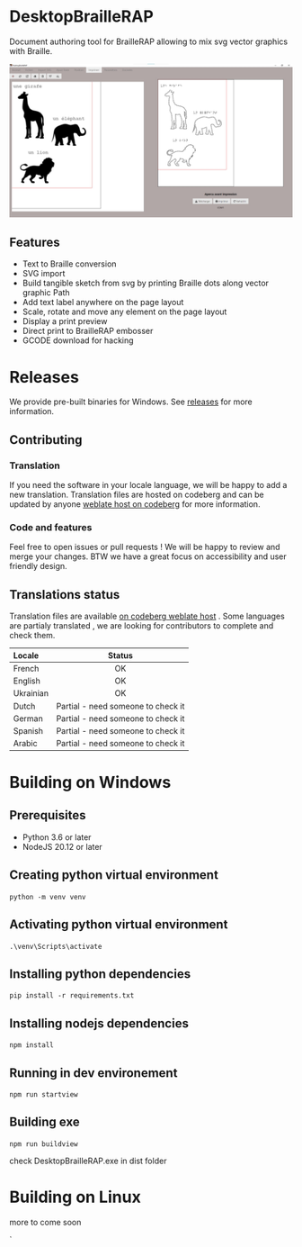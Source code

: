 # DesktopBrailleRAP

Document authoring tool for BrailleRAP allowing to mix svg vector graphics with Braille.

![](./screenshot/screenshot1.jpg)

## Features

* Text to Braille conversion
* SVG import
* Build tangible sketch from svg by printing Braille dots along vector graphic Path
* Add text label anywhere on the page layout
* Scale, rotate and move any element on the page layout
* Display a print preview
* Direct print to BrailleRAP embosser
* GCODE download for hacking

# Releases
We provide pre-built binaries for Windows. See [releases](https://github.com/BrailleRAP/DesktopBrailleRAP/releases) for more information.

## Contributing

### Translation
If you need the software in your locale language, we will be happy to add a new translation. Translation files are hosted on codeberg and can be updated by anyone [weblate host on codeberg](https://translate.codeberg.org/projects/desktopbraillerap_translate/ihm/) for more information.

### Code and features
Feel free to open issues or pull requests ! We will be happy to review and merge your changes. BTW we have a great focus on accessibility and user friendly design.

## Translations status

Translation files are available [on codeberg weblate host](https://translate.codeberg.org/projects/desktopbraillerap_translate/ihm/) . Some languages are partialy translated , we are looking for contributors to complete and check them.     

| Locale              | Status | 
| :------------------ | :------: |
| French              |   OK   | 
| English             |   OK   | 
| Ukrainian           |   OK   | 
| Dutch               |  Partial - need someone to check it   | 
| German              |  Partial - need someone to check it   | 
| Spanish             |  Partial - need someone to check it   | 
| Arabic              |  Partial - need someone to check it   | 

# Building on Windows

## Prerequisites

* Python 3.6 or later
* NodeJS 20.12 or later

## Creating python virtual environment

```
python -m venv venv
```

## Activating python virtual environment

```
.\venv\Scripts\activate
```

## Installing python dependencies

```
pip install -r requirements.txt
```

## Installing nodejs dependencies

```
npm install
```

## Running in dev environement

```
npm run startview
```

## Building exe

```
npm run buildview
```
check DesktopBrailleRAP.exe in dist folder


# Building on Linux

more to come soon
    
`




